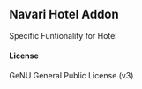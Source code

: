 ## Navari Hotel Addon

Specific Funtionality for Hotel

#### License

GeNU General Public License (v3)